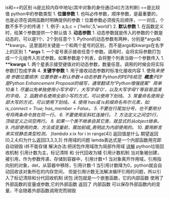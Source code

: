 is和\==的区别
	is是比较内存中地址(其中对象的身份通过id()方法判断)
	\==是比较值
python中的参数类型
	1. **位置参数**
		1. 也叫必传参数，顺序参数，是最重要的，也是必须在调用函数时明确提供的参数！位置参数必须按先后顺序，一一对应，个数不多不少的传递！
		1. 例子: a,b,c = ('hello',5,'world')
	2. **默认参数**
		1. 在函数定义时，给某个参数提供一个默认值
	3. **动态参数**
		1. 动态参数就是传入的参数的个数是动态的，可以是1个、2个到任意个
		1. Python的动态参数有两种，分别是\*args和\*\*kwargs，这里面的关键是一个和两个星号的区别，而不是args和kwargs在名字上的区别
		1. **\*args**
			1. 一个星号表示接收任意个参数。调用时，会将实际参数打包成一个元组传入形式参数。如果参数是个列表，会将整个列表当做一个参数传入
		1. **\*\*kwargs**
			1. 两个星表示接受键值对的动态参数，数量任意。调用的时候会将实际参数打包成字典
	4. **关键字参数**
		1. 用于接收动态参数时标准化接收内容
		1. 使用*来使用
	参数位置顺序:
	位置参数->默认参数->动态参数
Python的PEP8规范
	 **概念**:PEP是Python Enhancement Proposal的缩写，通常翻译为“Python增强提案”
	 简单10条
		1. 尽量以免单独使用小写字母’l’，大写字母’O’，以及大写字母’I’等容易混淆的字母。
		2. 函数命名使用全部小写的方式，可以使用下划线。
		3. 常量命名使用全部大写的方式，可以使用下划线。
		4. 使用 has或 is前缀命名布尔元素，如: is_connect = True; has_member = False。
		5. 不要在行尾加分号，也不要用分号将两条命令放在同一行。
		6. 不要使用反斜杠连接行。
		7. 方法定义之间空1行，顶级定义之间空两行。
		8. 如果一个类不继承自其它类，就显式的从object继承。
		9. 内部使用的类、方法或变量前，需加前缀_表明此为内部使用的。
		10. 要用断言来实现静态类型检测。
\[lambda x:i*x for i in range(4)]  返回值是什么
	期望返回\[0,2,4,6]为什么返回\[3,3,3,3]
	作用域的问题 lamda表达式是一个内部函数用完即自动销毁 i并不能存储
	解决办法:把闭包作用域改为局部作用域
	[详解](https://blog.csdn.net/qq_37085158/article/details/124734978)
python垃圾回收机制
	引用计数为主，标记清除 和 分代回收为辅
	引用计数机制
		当对象被创建，被引用，作为参数传递，存储到容器中，引用计数+1
		当对象离开作用域，引用指向别的对象，del，从容器中移除，引用计数-1
		当引用计数降为0，python就会自动回收该对象所在的内存空间，
		但是引用计数无法解决循环引用的问题，所以引入了标记清除和分代回收机制
闭包
	闭包就是一个嵌套函数，它的内部函数 使用了 外部函数的变量或参数,它的外部函数 返回了 内部函数
	可以保存外部函数内的变量，不会随着外部函数调用完而销毁


















